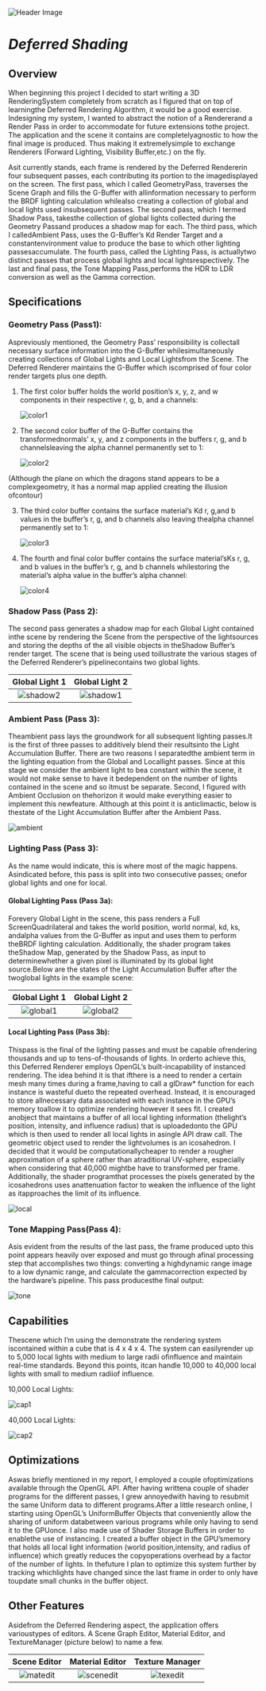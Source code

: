 ![Header Image](/images/title.png?raw=true "Title")

# ***Deferred Shading***



## Overview

When beginning this project I decided to start writing a 3D RenderingSystem completely from scratch as I figured that on top of learningthe Deferred Rendering Algorithm, it would be a good exercise. Indesigning my system, I wanted to abstract the notion of a Rendererand a Render Pass in order to accommodate for future extensions tothe project. The application and the scene it contains are completelyagnostic to how the final image is produced. Thus making it extremelysimple to exchange Renderers (Forward Lighting, Visibility Buffer,etc.) on the fly.

Asit currently stands, each frame is rendered by the Deferred Rendererin four subsequent passes, each contributing its portion to the imagedisplayed on the screen. The first pass, which I called GeometryPass,  traverses the Scene Graph and fills the G-Buffer with allinformation necessary to perform the BRDF lighting calculation whilealso creating a collection of global and local lights used insubsequent passes. The second pass, which I termed Shadow Pass, takesthe collection of global lights collected during the Geometry Passand produces a shadow map for each. The third pass, which I calledAmbient Pass, uses the G-Buffer’s Kd Render Target and a constantenvironment value to produce the base to which other lighting passesaccumulate. The fourth pass, called the Lighting Pass, is actuallytwo distinct passes that process global lights and local lightsrespectively. The last and final pass, the Tone Mapping Pass,performs the HDR to LDR conversion as well as the Gamma correction.

## Specifications

### Geometry Pass (Pass1):

Aspreviously mentioned, the Geometry Pass’ responsibility is  collectall necessary surface information into the G-Buffer whilesimultaneously creating collections of Global Lights and Local Lightsfrom the Scene. The Deferred Renderer maintains the G-Buffer which iscomprised of four color render targets plus one depth. 

1.   The first color buffer holds the world position’s x, y, z, and w	components in their respective r, g, b, and a channels:

     ![color1](/images/color1.png?raw=true)

2.   The second color buffer of the G-Buffer contains the transformednormals’ x, y, and z components in the buffers r, g, and b channelsleaving the alpha channel permanently set to 1:

       ![color2](/images/color2.png?raw=true)

(Although the plane on which the dragons stand appears to be a complexgeometry, it has a normal map applied creating the illusion ofcontour)

3.  The third color buffer contains the surface material’s Kd r, g,and b values in the buffer’s r, g, and b channels also leaving thealpha channel permanently set to 1:

    ![color3](/images/color3.png?raw=true)

4.  The fourth and final color buffer contains the surface material’sKs r, g, and b values in the buffer’s r, g, and b channels whilestoring the material’s alpha value in the buffer’s alpha channel:

     ![color4](/images/color4.png?raw=true)


### Shadow Pass (Pass 2):

The second pass generates a shadow map for each Global Light contained inthe scene by rendering the Scene from the perspective of the lightsources and storing the depths of the all visible objects in theShadow Buffer’s render target. The scene that is being used toillustrate the various stages of the Deferred Renderer’s pipelinecontains two global lights.

|         Global Light 1         |         Global Light 2         |
| :----------------------------: | :----------------------------: |
| ![shadow2](/images/shadow2.png?raw=true) | ![shadow1](/images/shadow1.png?raw=true) |

### Ambient Pass (Pass 3):

Theambient pass lays the groundwork for all subsequent lighting passes.It is the first  of three passes to additively blend their resultsinto the Light Accumulation Buffer. There are two reasons I separatedthe ambient term in the lighting equation from the Global and Locallight passes. Since at this stage we consider the ambient light to bea constant within the scene, it would not make sense to have it bedependent on the number of lights contained in the scene and so itmust be separate. Second, I figured with Ambient Occlusion on thehorizon it would make everything easier to implement this newfeature. Although at this point it is anticlimactic, below is thestate of the Light Accumulation Buffer after the Ambient Pass.   

![ambient](/images/ambient.png?raw=true)

### Lighting Pass (Pass 3):

As the name would indicate, this is where most of the magic happens. Asindicated before, this pass is split into two consecutive passes; onefor global lights and one for local.

#### Global Lighting Pass (Pass 3a):

Forevery Global Light in the scene, this pass renders a Full ScreenQuadrilateral and takes the world position, world normal, kd, ks, andalpha values from the G-Buffer as input and uses them to perform theBRDF lighting calculation. Additionally, the shader program takes theShadow Map, generated by the Shadow Pass, as input to determinewhether a given pixel is illuminated by its global light source.Below are the states of the Light Accumulation Buffer after the twoglobal lights in the example scene:

|         Global Light 1         |         Global Light 2         |
| :----------------------------: | :----------------------------: |
| ![global1](/images/global1.png?raw=true) | ![global2](/images/global2.png?raw=true) |



#### Local Lighting Pass (Pass 3b):

Thispass is the final of the lighting passes and must be capable ofrendering thousands and up to tens-of-thousands of lights. In orderto achieve this, this Deferred Renderer employs OpenGL’s built-incapability of instanced rendering. The idea behind it is that ifthere is a need to render a certain mesh many times during a frame,having to call a glDraw* function for each instance is wasteful dueto the repeated overhead. Instead, it is encouraged to store allnecessary data associated with each instance in the GPU’s memory toallow it to optimize rendering however it sees fit. I created anobject that maintains a buffer of all local lighting information (thelight’s position, intensity, and influence radius) that is uploadedonto the GPU which is then used to render all local lights in asingle API draw call. The geometric object used to render the lightvolumes is an icosahedron. I decided that it would be computationallycheaper to render a rougher approximation of a sphere rather than atraditional UV-sphere, especially when considering that 40,000 mightbe have to transformed per frame. Additionally, the shader programthat processes the pixels generated by the icosahedrons uses anattenuation factor to weaken the influence of the light as itapproaches the limit of its influence.

![local](/images/local.png?raw=true) 

### Tone Mapping Pass(Pass 4):

Asis evident from the results of the last pass, the frame produced upto this point appears heavily over exposed and must go through afinal processing step that accomplishes two things: converting a highdynamic range image to a low dynamic range, and calculate the gammacorrection expected by the hardware’s pipeline. This pass producesthe final output:

![tone](/images/tone.png?raw=true)



## Capabilities

Thescene which I’m using the demonstrate the rendering system iscontained within a cube that is 4 x 4 x 4. The system can easilyrender up to 5,000 local lights with medium to large radii ofinfluence and maintain real-time standards. Beyond this points, itcan handle 10,000 to 40,000 local lights with small to medium radiiof influence.

10,000 Local Lights:

![cap1](/images/cap1.png?raw=true)



40,000 Local Lights:

![cap2](/images/cap2.png?raw=true)



## Optimizations

Aswas briefly mentioned in my report, I employed a couple ofoptimizations available through the OpenGL API. After having writtena couple of shader programs for the different passes, I grew annoyedwith having to resubmit the same Uniform data to different programs.After a little research online, I starting using OpenGL’s UniformBuffer Objects that conveniently allow the sharing of uniform databetween various programs while only having to send it to the GPUonce. I also made use of Shader Storage Buffers in order to enablethe use of instancing. I created a buffer object in the GPU’smemory that holds all local light information (world position,intensity, and radius of influence) which greatly reduces the copyoperations overhead by a factor of the number of lights. In thefuture I plan to optimize this system further by tracking whichlights have changed since the last frame in order to only have toupdate small chunks in the buffer object.



## Other Features

Asidefrom the Deferred Rendering aspect, the application offers varioustypes of editors. A Scene Graph Editor, Material Editor, and TextureManager (picture below) to name a few.

|          Scene Editor          |         Material Editor          |        Texture Manager         |
| :----------------------------: | :------------------------------: | :----------------------------: |
| ![matedit](/images/matedit.png?raw=true) | ![scenedit](/images/scenedit.png?raw=true) | ![texedit](/images/texedit.png?raw=true) |





